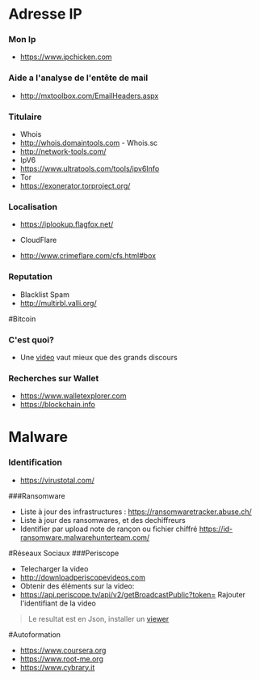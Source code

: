 # Adresse IP
### Mon Ip
 * https://www.ipchicken.com

### Aide a l'analyse de l'entête de mail
 * http://mxtoolbox.com/EmailHeaders.aspx

### Titulaire
* Whois
 * http://whois.domaintools.com - Whois.sc
 * http://network-tools.com/ 
* IpV6
 * https://www.ultratools.com/tools/ipv6Info
* Tor
 * https://exonerator.torproject.org/

### Localisation
 * https://iplookup.flagfox.net/

* CloudFlare
 * http://www.crimeflare.com/cfs.html#box

### Reputation
* Blacklist Spam
 * http://multirbl.valli.org/
  
#Bitcoin
### C'est quoi?
* Une [video](https://numaparis.ubicast.tv/videos/20-06-2013-140755/) vaut mieux que des grands discours

### Recherches sur Wallet
* https://www.walletexplorer.com
* https://blockchain.info  

# Malware
### Identification
* https://virustotal.com/

###Ransomware
* Liste à jour des infrastructures : https://ransomwaretracker.abuse.ch/
* Liste à jour des ransomwares, et des dechiffreurs 
* Identifier par upload note de rançon ou fichier chiffré https://id-ransomware.malwarehunterteam.com/
  
#Réseaux Sociaux
###Periscope
* Telecharger la video 
 * http://downloadperiscopevideos.com
* Obtenir des éléments sur la video:
 * https://api.periscope.tv/api/v2/getBroadcastPublic?token= Rajouter l'identifiant de la video  
 >Le resultat est en Json, installer un [viewer](https://addons.mozilla.org/fr/firefox/addon/jsonview/?src=search)  
  
#Autoformation
* https://www.coursera.org
* https://www.root-me.org
* https://www.cybrary.it
